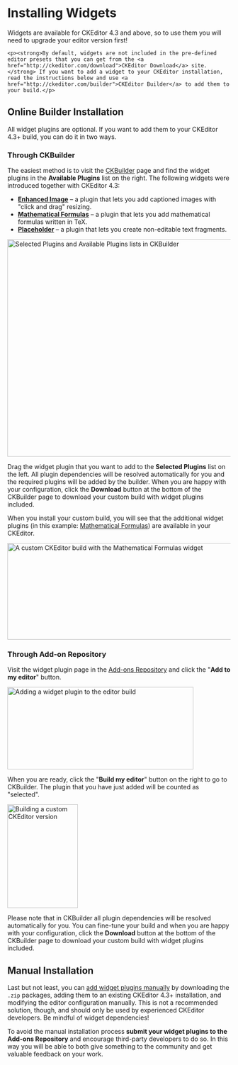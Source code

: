 # Installing Widgets

<div class="tip">
	<p>Widgets are available for CKEditor 4.3 and above, so to use them you will need to upgrade your editor version first!</p>

	<p><strong>By default, widgets are not included in the pre-defined editor presets that you can get from the <a href="http://ckeditor.com/download">CKEditor Download</a> site.</strong> If you want to add a widget to your CKEditor installation, read the instructions below and use <a href="http://ckeditor.com/builder">CKEditor Builder</a> to add them to your build.</p>
</div>

## Online Builder Installation

All widget plugins are optional. If you want to add them to your CKEditor 4.3+ build, you can do it in two ways.

### Through CKBuilder

The easiest method is to visit the [CKBuilder](http://ckeditor.com/builder) page and find the widget plugins in the **Available Plugins** list on the right. The following widgets were introduced together with CKEditor 4.3:

* **[Enhanced Image](http://ckeditor.com/addon/image2)** &ndash; a plugin that lets you add captioned images with "click and drag" resizing.
* **[Mathematical Formulas](http://ckeditor.com/addon/mathjax)** &ndash; a plugin that lets you add mathematical formulas written in TeX.
* **[Placeholder](http://ckeditor.com/addon/placeholder)** &ndash; a plugin that lets you create non-editable text fragments.

<img src="guides/dev_widget_installation/add_widget_ckbuilder_3.png" alt="Selected Plugins and Available Plugins lists in CKBuilder" width="786" height="491">

Drag the widget plugin that you want to add to the **Selected Plugins** list on the left. All plugin dependencies will be resolved automatically for you and the required plugins will be added by the builder. When you are happy with your configuration, click the **Download** button at the bottom of the CKBuilder page to download your custom build with widget plugins included.

When you install your custom build, you will see that the additional widget plugins (in this example: [Mathematical Formulas](http://ckeditor.com/addon/mathjax)) are available in your CKEditor.

<img src="guides/dev_widget_installation/add_widget_ckbuilder_4.png" alt="A custom CKEditor build with the Mathematical Formulas widget" width="528" height="218">

### Through Add-on Repository

Visit the widget plugin page in the [Add-ons Repository](http://ckeditor.com/addons/plugins/all) and click the "**Add to my editor**" button.

<img src="guides/dev_widget_installation/add_widget_ckbuilder_1.png" alt="Adding a widget plugin to the editor build" width="420" height="186">

When you are ready, click the "**Build my editor**" button on the right to go to CKBuilder. The plugin that you have just added will be counted as "selected".

<img src="guides/dev_plugins/add_plugin_ckbuilder_2.png" alt="Building a custom CKEditor version" width="159" height="234">

Please note that in CKBuilder all plugin dependencies will be resolved automatically for you. You can fine-tune your build and when you are happy with your configuration, click the **Download** button at the bottom of the CKBuilder page to download your custom build with widget plugins included.

## Manual Installation

Last but not least, you can [add widget plugins manually](#!/guide/dev_plugins-section-3) by downloading the `.zip` packages,  adding them to an existing CKEditor 4.3+ installation, and modifying the editor configuration manually. This is not a recommended solution, though, and should only be used by experienced CKEditor developers. Be mindful of widget dependencies!

<p class="tip">
	To avoid the manual installation process <strong>submit your widget plugins to the Add-ons Repository</strong> and encourage third-party developers to do so. In this way you will be able to both give something to the community and get valuable feedback on your work.
</p>
